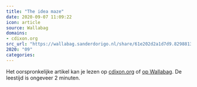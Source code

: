 ```yaml
---
title: "The idea maze"
date: 2020-09-07 11:09:22
icon: article
source: Wallabag
domains:
- cdixon.org
src_url: "https://wallabag.sanderdorigo.nl/share/61e202d2a1d7d9.82988135"
2020: "09"
categories:
---
```

Het oorspronkelijke artikel kan je lezen op [cdixon.org](https://cdixon.org/2013/08/04/the-idea-maze/) of [op Wallabag](https://wallabag.sanderdorigo.nl/share/61e202d2a1d7d9.82988135). De leestijd is ongeveer 2 minuten.